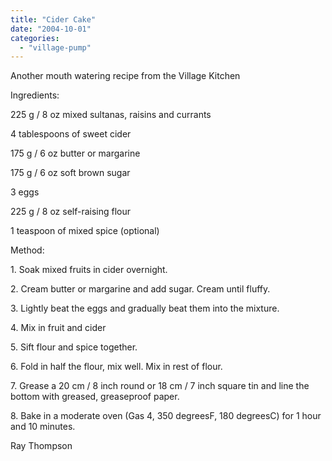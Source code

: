```yaml
---
title: "Cider Cake"
date: "2004-10-01"
categories: 
  - "village-pump"
---
```


Another mouth watering recipe from the Village Kitchen

Ingredients:

225 g / 8 oz mixed sultanas, raisins and currants

4 tablespoons of sweet cider

175 g / 6 oz butter or margarine

175 g / 6 oz soft brown sugar

3 eggs

225 g / 8 oz self-raising flour

1 teaspoon of mixed spice (optional)

Method:

1\. Soak mixed fruits in cider overnight.

2\. Cream butter or margarine and add sugar. Cream until fluffy.

3\. Lightly beat the eggs and gradually beat them into the mixture.

4\. Mix in fruit and cider

5\. Sift flour and spice together.

6\. Fold in half the flour, mix well. Mix in rest of flour.

7\. Grease a 20 cm / 8 inch round or 18 cm / 7 inch square tin and line the bottom with greased, greaseproof paper.

8\. Bake in a moderate oven (Gas 4, 350 degreesF, 180 degreesC) for 1 hour and 10 minutes.

Ray Thompson

